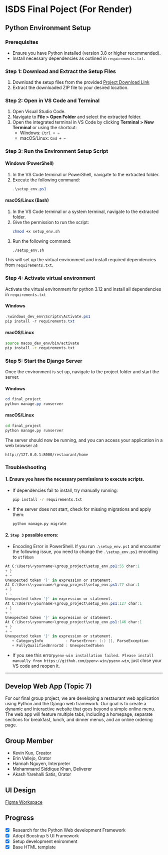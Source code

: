# ISDS Final Poject (For Render)
## Python Environment Setup

### Prerequisites
- Ensure you have Python installed (version 3.8 or higher recommended).
- Install necessary dependencies as outlined in `requirements.txt`.

### Step 1: Download and Extract the Setup Files
1. Download the setup files from the provided 
   [Project Download Link](https://www.dropbox.com/home/Yin-Bo%20Kuo/2025%20Spring/ISDS%20558%20Advance%20Software%20Development%20Web%20Application/group%207%20final%20project/Source%20Code)
2. Extract the downloaded ZIP file to your desired location.

### Step 2: Open in VS Code and Terminal
1. Open Visual Studio Code.
2. Navigate to **File > Open Folder** and select the extracted folder.
3. Open the integrated terminal in VS Code by clicking **Terminal > New Terminal** or using the shortcut:
   - Windows: `Ctrl + ~`
   - macOS/Linux: `Cmd + ~`

### Step 3: Run the Environment Setup Script
#### Windows (PowerShell)
1. In the VS Code terminal or PowerShell, navigate to the extracted folder.
2. Execute the following command:
   ```powershell
   .\setup_env.ps1
   ```

#### macOS/Linux (Bash)
1. In the VS Code terminal or a system terminal, navigate to the extracted folder.
2. Give the permission to run the script:
   ```bash
   chmod +x setup_env.sh
   ```
2. Run the following command:
   ```bash
   ./setup_env.sh
   ```

This will set up the virtual environment and install required dependencies from `requirements.txt`.

### Step 4: Activate virtual environment
Activate the virtual environment for python 3.12 and install all dependencies in `requirements.txt`
#### Windows
```powershell
.\windows_dev_env\Scripts\Activate.ps1
pip install -r requirements.txt
```
#### macOS/Linux
```bash
source macos_dev_env/bin/activate
pip install -r requirements.txt
```

### Step 5: Start the Django Server
Once the environment is set up, navigate to the project folder and start the server.

#### Windows
```powershell
cd final_project
python manage.py runserver
```

#### macOS/Linux
```bash
cd final_project
python manage.py runserver
```

The server should now be running, and you can access your application in a web browser at:
```
http://127.0.0.1:8000/restaurant/home
```

### Troubleshooting
#### 1. Ensure you have the necessary permissions to execute scripts.
- If dependencies fail to install, try manually running:
  ```bash
  pip install -r requirements.txt
  ```
- If the server does not start, check for missing migrations and apply them:
  ```bash
  python manage.py migrate
  ```
#### 2. `Step 3` possible errors:
   + Encoding Error in PowerShell. If you run `.\setup_env.ps1` and encounter the following issue, you need to change the `.\setup_env.ps1` encoding to `utf8bom`
   ```powershell
   At C:\Users\<yourname>\group_project\setup_env.ps1:55 char:1
   + }
   + ~
   Unexpected token '}' in expression or statement.
   At C:\Users\<yourname>\group_project\setup_env.ps1:77 char:1
   + }
   + ~
   Unexpected token '}' in expression or statement.
   At C:\Users\<yourname>\group_project\setup_env.ps1:127 char:1
   + }
   + ~
   Unexpected token '}' in expression or statement.
   At C:\Users\<yourname>\group_project\setup_env.ps1:146 char:1
   + }
   + ~
   Unexpected token '}' in expression or statement.
      + CategoryInfo          : ParserError: (:) [], ParseException
      + FullyQualifiedErrorId : UnexpectedToken

   ```

   + If you see this error`pyenv-win installation failed. Please install manually from https://github.com/pyenv-win/pyenv-win`, just close your VS code and reopen it.
---

## Develop Web App (Topic 7)
For our final group project, we are developing a restaurant web
application using Python and the Django web framework. Our goal is to
create a dynamic and interactive website that goes beyond a simple
online menu. The web app will feature multiple tabs, including a
homepage, separate sections for breakfast, lunch, and dinner menus,
and an online ordering page.

## Group Member
+ Kevin Kuo, Creator
+ Erin Vallejo, Orator
+ Hannah Nguyen, Interpreter
+ Mohammand Siddique Khan, Deliverer
+ Akash Yarehalli Satis, Orator

## UI Design

[Figma Workspace](https://www.figma.com/design/576Wocaf7E4dsJbYljJaso/Restaurant-Web-App?node-id=0-1&t=nmuGb90mpe9oR6oa-1)

## Progress

- [x] Research for the Python Web development Framework
- [x] Adopt Boostrap 5 UI Framework
- [x] Setup development enironment
- [x] Base HTML template
